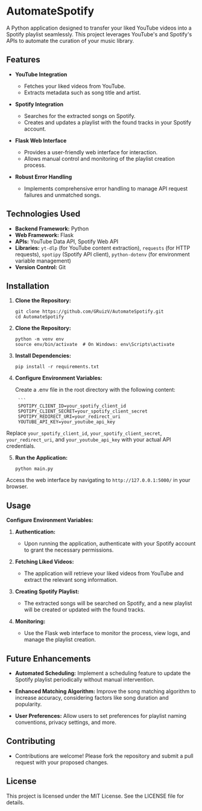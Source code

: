 # **AutomateSpotify**

A Python application designed to transfer your liked YouTube videos into a Spotify playlist seamlessly. This project leverages YouTube's and Spotify's APIs to automate the curation of your music library.

## **Features**

- **YouTube Integration**
  - Fetches your liked videos from YouTube.
  - Extracts metadata such as song title and artist.

- **Spotify Integration**
  - Searches for the extracted songs on Spotify.
  - Creates and updates a playlist with the found tracks in your Spotify account.

- **Flask Web Interface**
  - Provides a user-friendly web interface for interaction.
  - Allows manual control and monitoring of the playlist creation process.

- **Robust Error Handling**
  - Implements comprehensive error handling to manage API request failures and unmatched songs.

## **Technologies Used**

- **Backend Framework:** Python
- **Web Framework:** Flask
- **APIs:** YouTube Data API, Spotify Web API
- **Libraries:** `yt-dlp` (for YouTube content extraction), `requests` (for HTTP requests), `spotipy` (Spotify API client), `python-dotenv` (for environment variable management)
- **Version Control:** Git

## **Installation**

1. **Clone the Repository:**

   ```
   git clone https://github.com/GRuizV/AutomateSpotify.git
   cd AutomateSpotify

2. **Clone the Repository:**

   ```
   python -m venv env
   source env/bin/activate  # On Windows: env\Scripts\activate

3. **Install Dependencies:**

   ```
   pip install -r requirements.txt

4. **Configure Environment Variables:**
    
    Create a .env file in the root directory with the following content:

        ```
        SPOTIPY_CLIENT_ID=your_spotify_client_id
        SPOTIPY_CLIENT_SECRET=your_spotify_client_secret
        SPOTIPY_REDIRECT_URI=your_redirect_uri
        YOUTUBE_API_KEY=your_youtube_api_key

Replace `your_spotify_client_id`, `your_spotify_client_secret`, `your_redirect_uri`, and `your_youtube_api_key` with your actual API credentials.

5. **Run the Application:**
    
    ```
    python main.py

Access the web interface by navigating to `http://127.0.0.1:5000/` in your browser.

## **Usage**

**Configure Environment Variables:**
    
1. **Authentication:**
    - Upon running the application, authenticate with your Spotify account to grant the necessary permissions.
    
2. **Fetching Liked Videos:**
    - The application will retrieve your liked videos from YouTube and extract the relevant song information.
    
3. **Creating Spotify Playlist:**
    - The extracted songs will be searched on Spotify, and a new playlist will be created or updated with the found tracks.
    
4. **Monitoring:**
    - Use the Flask web interface to monitor the process, view logs, and manage the playlist creation.


## **Future Enhancements**

- **Automated Scheduling:** Implement a scheduling feature to update the Spotify playlist periodically without manual intervention.

- **Enhanced Matching Algorithm:** Improve the song matching algorithm to increase accuracy, considering factors like song duration and popularity.

- **User Preferences:** Allow users to set preferences for playlist naming conventions, privacy settings, and more.


## **Contributing**

- Contributions are welcome! Please fork the repository and submit a pull request with your proposed changes.


## **License**

This project is licensed under the MIT License. See the LICENSE file for details.
    







